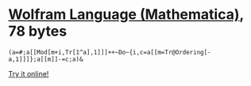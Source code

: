 # [Wolfram Language (Mathematica)], 78 bytes

    (a=#;a[[Mod[m+i,Tr[1^a],1]]]++~Do~{i,c=a[[m=Tr@Ordering[-a,1]]]};a[[m]]-=c;a)&

[Try it online!][TIO-kwhjnbrd]

[Wolfram Language (Mathematica)]: https://www.wolfram.com/wolframscript/
[TIO-kwhjnbrd]: https://tio.run/##HYvLCsIwEEV/ZSBQlE6x9YFKiXShOx8bd0OEIW1tFrFQuwvpr8fYzeHAPdfy2DWWR6M5tCDDgqUomejW12RTg8@BihcrLJRSaTqd@8kZ1DIWVj6H6jHUzWA@b8p4Tvz/a5XKpC55mYR78x3pyhEX3fUkIDtBSyKWkCAIhEMUWFXgXI6wRtgj5B7BbRAKhO3MHcIxjt6HHw "Wolfram Language (Mathematica) – Try It Online"